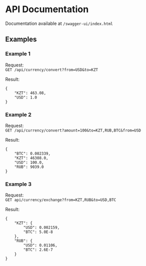 # API Documentation

Documentation available at `/swagger-ui/index.html`

## Examples

### Example 1
Request:  
`GET /api/currency/convert?from=USD&to=KZT`

Result:
```
{
    "KZT": 463.08,
    "USD": 1.0
}
```

### Example 2
Request:  
`GET /api/currency/convert?amount=100&to=KZT,RUB,BTC&from=USD`  

Result:
```
{
    "BTC": 0.002339,
    "KZT": 46308.0,
    "USD": 100.0,
    "RUB": 9039.0
}
```

### Example 3
Request:  
`GET api/currency/exchange?from=KZT,RUB&to=USD,BTC`

Result:
```
{
    "KZT": {
        "USD": 0.002159,
        "BTC": 5.0E-8
    },
    "RUB": {
        "USD": 0.01106,
        "BTC": 2.6E-7
    }
}
```




